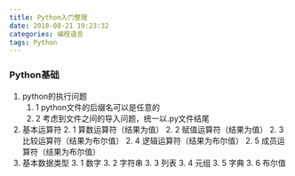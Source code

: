 ```yaml
---
title: Python入门整理
date: 2018-08-21 19:23:32
categories: 编程语言
tags: Python
---
```


### Python基础

1. python的执行问题
    1. 1 python文件的后缀名可以是任意的
    1. 2 考虑到文件之间的导入问题，统一以.py文件结尾
2. 基本运算符
    2. 1 算数运算符（结果为值）
    2. 2 赋值运算符（结果为值）
    2. 3 比较运算符（结果为布尔值）
    2. 4 逻辑运算符（结果为布尔值）
    2. 5 成员运算符（结果为布尔值）
3. 基本数据类型
    3. 1 数字
    3. 2 字符串
    3. 3 列表
    3. 4 元组
    3. 5 字典
    3. 6 布尔值